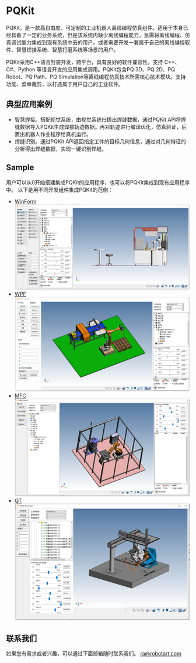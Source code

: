 # PQKit
PQKit，是一款高自由度、可定制的工业机器人离线编程仿真组件。适用于本身已经具备了一定的业务系统，但是该系统内缺少离线编程能力，急需将离线编程、仿真调试能力集成到现有系统中去的用户。或者需要开发一套属于自己的离线编程软件、智慧焊接系统、智慧打磨系统等场景的用户。

PQKit采用C++语言封装开发，跨平台，具有良好的软件兼容性。支持 C++、C#、Python 等语言开发的应用集成调用。PQKit包含PQ 3D、PQ 2D、PQ Robot、PQ Path、PQ Simulation等离线编程仿真技术所需核心技术模块。支持功能、菜单裁剪，以打造属于用户自己的工业软件。

## 典型应用案例
- 智慧焊接。搭配视觉系统，由视觉系统扫描出焊缝数据，通过PQKit API将焊缝数据导入PQKit生成焊接轨迹数据。再对轨迹进行编译优化，仿真验证，后置出机器人作业程序给真机运行。
- 焊缝识别。通过PQKit API返回指定工件的目标几何信息，通过对几何特征的分析得出焊缝数据，实现一键识别焊缝。

## Sample
用户可以从0开始搭建集成PQKit的应用程序，也可以将PQKit集成到现有应用程序中。
以下是用不同开发组件集成PQKit的范例：
- [WinForm](https://github.com/CHLRob/PQKit/tree/main/Sample/PQWinFormSample)
  ![image text](https://github.com/CHLRob/PQKit/blob/main/Sample/PQWinFormSample/PQKitWinForm.png "PQKit WinForm Sample")
- [WPF](https://github.com/CHLRob/PQKit/tree/main/Sample/PQWPFSample)
  ![image text](https://github.com/CHLRob/PQKit/blob/main/Sample/PQWPFSample/PQKitWPF.png "PQKit WPF Sample")
- [MFC](https://github.com/CHLRob/PQKit/tree/main/Sample/PQMFCSample)
  ![image text](https://github.com/CHLRob/PQKit/blob/main/Sample/PQMFCSample/PQKitMFC.png "PQKit MFC Sample")
- [QT](https://github.com/CHLRob/PQKit/tree/main/Sample/PQQTSample)
  ![image text](https://github.com/CHLRob/PQKit/blob/main/Sample/PQQTSample/PQKitQT.png "PQKit QT Sample")

## 联系我们
如果您有需求或者兴趣，可以通过下面邮箱随时联系我们。
ra@robotart.com
